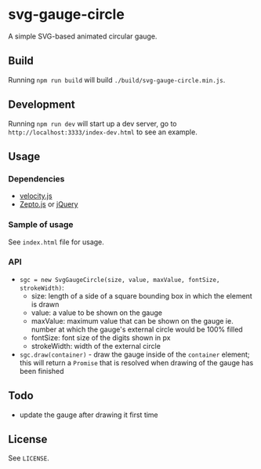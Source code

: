 # svg-gauge-circle

A simple SVG-based animated circular gauge.

## Build

Running `npm run build` will build `./build/svg-gauge-circle.min.js`.

## Development

Running `npm run dev` will start up a dev server, go to `http://localhost:3333/index-dev.html` to see an example.

## Usage

### Dependencies

  * [velocity.js](http://velocityjs.org/)
  * [Zepto.js](http://zeptojs.com/) or [jQuery](https://jquery.com/)

### Sample of usage

See `index.html` file for usage.

### API

* `sgc = new SvgGaugeCircle(size, value, maxValue, fontSize, strokeWidth)`:
  * size: length of a side of a square bounding box in which the element is drawn
  * value: a value to be shown on the gauge
  * maxValue: maximum value that can be shown on the gauge ie. number at which the gauge's external circle would be 100% filled
  * fontSize: font size of the digits shown in px
  * strokeWidth: width of the external circle
* `sgc.draw(container)` - draw the gauge inside of the `container` element; this will return a `Promise` that is resolved when drawing of the gauge has been finished

## Todo

  * update the gauge after drawing it first time

## License

See `LICENSE`.
